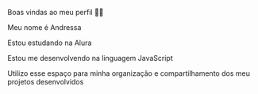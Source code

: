 Boas vindas ao meu perfil 💙💙

Meu nome é Andressa

Estou estudando na Alura

Estou me desenvolvendo na linguagem JavaScript

Utilizo esse espaço para minha organização e compartilhamento dos meu projetos desenvolvidos



